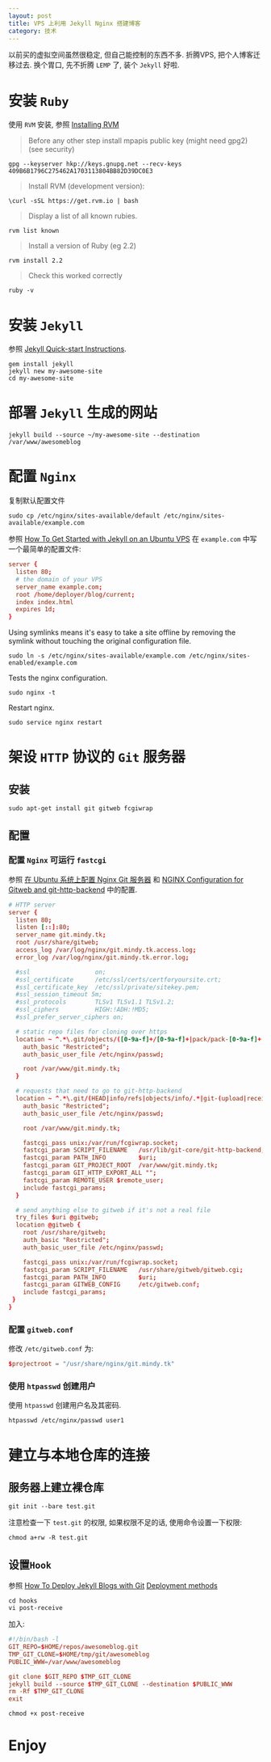 ```yaml
---
layout: post
title: VPS 上利用 Jekyll Nginx 搭建博客
category: 技术
---
```


以前买的虚拟空间虽然很稳定, 但自己能控制的东西不多. 折腾VPS, 把个人博客迁移过去. 换个胃口, 先不折腾 `LEMP` 了, 装个 `Jekyll` 好啦.

# 安装 `Ruby`

使用 `RVM` 安装, 参照 [Installing RVM][1]

> Before any other step install mpapis public key (might need gpg2) (see security)

```shell
gpg --keyserver hkp://keys.gnupg.net --recv-keys 409B6B1796C275462A1703113804BB82D39DC0E3
```

> Install RVM (development version):

```shell
\curl -sSL https://get.rvm.io | bash
```

> Display a list of all known rubies.

```shell
rvm list known
```

> Install a version of Ruby (eg 2.2)

```shell
rvm install 2.2
```

> Check this worked correctly

```shell
ruby -v
```

# 安装 `Jekyll`
参照 [Jekyll Quick-start Instructions][2].

```shell
gem install jekyll
jekyll new my-awesome-site
cd my-awesome-site
```

# 部署 `Jekyll` 生成的网站

```shell
jekyll build --source ~/my-awesome-site --destination /var/www/awesomeblog
```

# 配置 `Nginx`

复制默认配置文件  

```shell
sudo cp /etc/nginx/sites-available/default /etc/nginx/sites-available/example.com
```

参照 [How To Get Started with Jekyll on an Ubuntu VPS][3] 在 `example.com` 中写一个最简单的配置文件:

```conf
server {
  listen 80;
  # the domain of your VPS
  server_name example.com;
  root /home/deployer/blog/current;
  index index.html
  expires 1d;
}
```

Using symlinks means it's easy to take a site offline by removing the symlink without touching the original configuration file.  

```shell
sudo ln -s /etc/nginx/sites-available/example.com /etc/nginx/sites-enabled/example.com
```

Tests the nginx configuration.

```shell
sudo nginx -t
```

Restart nginx.

```shell
sudo service nginx restart
```

# 架设 `HTTP` 协议的 `Git` 服务器

## 安装

```shell
sudo apt-get install git gitweb fcgiwrap
```

## 配置

### 配置 `Nginx` 可运行 `fastcgi`

参照 [在 Ubuntu 系统上配置 Nginx Git 服务器][4] 和 [NGINX Configuration for Gitweb and git-http-backend][5] 中的配置.

```conf
# HTTP server
server {
  listen 80;
  listen [::]:80;
  server_name git.mindy.tk;
  root /usr/share/gitweb;
  access_log /var/log/nginx/git.mindy.tk.access.log;
  error_log /var/log/nginx/git.mindy.tk.error.log;

  #ssl                  on;
  #ssl_certificate      /etc/ssl/certs/certforyoursite.crt;
  #ssl_certificate_key  /etc/ssl/private/sitekey.pem;
  #ssl_session_timeout 5m;
  #ssl_protocols        TLSv1 TLSv1.1 TLSv1.2;
  #ssl_ciphers          HIGH:!ADH:!MD5;
  #ssl_prefer_server_ciphers on;

  # static repo files for cloning over https
  location ~ ^.*\.git/objects/([0-9a-f]+/[0-9a-f]+|pack/pack-[0-9a-f]+.(pack|idx))$ {
    auth_basic "Restricted";
    auth_basic_user_file /etc/nginx/passwd;

    root /var/www/git.mindy.tk;
  }

  # requests that need to go to git-http-backend
  location ~ ^.*\.git/(HEAD|info/refs|objects/info/.*|git-(upload|receive)-pack)$ {
    auth_basic "Restricted";
    auth_basic_user_file /etc/nginx/passwd;

    root /var/www/git.mindy.tk;

    fastcgi_pass unix:/var/run/fcgiwrap.socket;
    fastcgi_param SCRIPT_FILENAME   /usr/lib/git-core/git-http-backend;
    fastcgi_param PATH_INFO         $uri;
    fastcgi_param GIT_PROJECT_ROOT  /var/www/git.mindy.tk;
    fastcgi_param GIT_HTTP_EXPORT_ALL "";
    fastcgi_param REMOTE_USER $remote_user;
    include fastcgi_params;
  }

  # send anything else to gitweb if it's not a real file
  try_files $uri @gitweb;
  location @gitweb {
    root /usr/share/gitweb;
    auth_basic "Restricted";
    auth_basic_user_file /etc/nginx/passwd;

    fastcgi_pass unix:/var/run/fcgiwrap.socket;
    fastcgi_param SCRIPT_FILENAME   /usr/share/gitweb/gitweb.cgi;
    fastcgi_param PATH_INFO         $uri;
    fastcgi_param GITWEB_CONFIG     /etc/gitweb.conf;
    include fastcgi_params;
 }
}
```

### 配置 `gitweb.conf`

修改 `/etc/gitweb.conf` 为:

```conf
$projectroot = "/usr/share/nginx/git.mindy.tk"
```

### 使用 `htpasswd` 创建用户

使用 `htpasswd` 创建用户名及其密码.

```shell
htpasswd /etc/nginx/passwd user1
```

# 建立与本地仓库的连接

## 服务器上建立裸仓库

```shell
git init --bare test.git
```

注意检查一下 `test.git` 的权限, 如果权限不足的话, 使用命令设置一下权限:

```shell
chmod a+rw -R test.git
```

## 设置`Hook`

参照 [How To Deploy Jekyll Blogs with Git][6]  [Deployment methods][7]

```shell
cd hooks
vi post-receive
```

加入:

```conf
#!/bin/bash -l
GIT_REPO=$HOME/repos/awesomeblog.git
TMP_GIT_CLONE=$HOME/tmp/git/awesomeblog
PUBLIC_WWW=/var/www/awesomeblog

git clone $GIT_REPO $TMP_GIT_CLONE
jekyll build --source $TMP_GIT_CLONE --destination $PUBLIC_WWW
rm -Rf $TMP_GIT_CLONE
exit
```

```shell
chmod +x post-receive
```

# Enjoy

[1]:https://rvm.io/rvm/install
[2]:https://jekyllrb.com/
[3]:https://www.digitalocean.com/community/tutorials/how-to-get-started-with-jekyll-on-an-ubuntu-vps
[4]:http://beginor.github.io/2016/03/12/http-git-server-on-nginx.html
[5]:http://weininger.net/configuration-of-nginx-for-gitweb-and-git-http-backend.html
[6]:https://www.digitalocean.com/community/tutorials/how-to-deploy-jekyll-blogs-with-git
[7]:http://jekyllrb.com/docs/deployment-methods/
